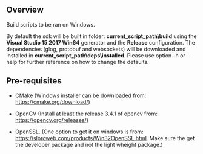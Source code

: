 ## Overview

Build scripts to be ran on Windows.

By default the sdk will be built in folder: **current_script_path\build** using the **Visual Studio 15 2017 Win64** generator and the **Release** configuration.
The dependencies (glog, protobuf and websockets) will be downloaded and installed in **current_script_path\deps\installed**.
Please use option -h or --help for further reference on how to change the defaults.

## Pre-requisites

* CMake (Windows installer can be downloaded from: https://cmake.org/download/)

* OpenCV (Install at least the release 3.4.1 of opencv from: https://opencv.org/releases/)

* OpenSSL. (One option to get it on windows is from: https://slproweb.com/products/Win32OpenSSL.html. Make sure the get the developer package and not the light wheight package.)

